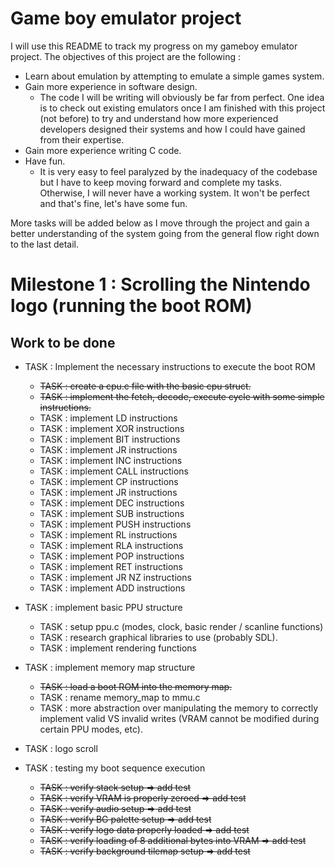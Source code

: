 # Game boy emulator project

I will use this README to track my progress on my gameboy emulator project. The objectives of this project are the following :
- Learn about emulation by attempting to emulate a simple games system.
- Gain more experience in software design.
	- The code I will be writing will obviously be far from perfect. One idea is to check out existing emulators once I am finished with this project (not before) to try and understand how more experienced developers designed their systems and how I could have gained from their expertise.
- Gain more experience writing C code.
- Have fun.
	- It is very easy to feel paralyzed by the inadequacy of the codebase but I have to keep moving forward and complete my tasks. Otherwise, I will never have a working system. It won't be perfect and that's fine, let's have some fun.

More tasks will be added below as I move through the project and gain a better understanding of the system going from the general flow right down to the last detail.

# Milestone 1 : Scrolling the Nintendo logo (running the boot ROM)

## Work to be done

- TASK : Implement the necessary instructions to execute the boot ROM

	- ~~TASK : create a cpu.c file with the basic cpu struct.~~
	- ~~TASK : implement the fetch, decode, execute cycle with some simple instructions.~~
	- TASK : implement LD instructions
	- TASK : implement XOR instructions
	- TASK : implement BIT instructions
	- TASK : implement JR instructions
	- TASK : implement INC instructions
	- TASK : implement CALL instructions
	- TASK : implement CP instructions
	- TASK : implement JR instructions
	- TASK : implement DEC instructions
	- TASK : implement SUB instructions
	- TASK : implement PUSH instructions
	- TASK : implement RL instructions
	- TASK : implement RLA instructions
	- TASK : implement POP instructions
	- TASK : implement RET instructions
	- TASK : implement JR NZ instructions
	- TASK : implement ADD instructions

- TASK : implement basic PPU structure
	- TASK : setup ppu.c (modes, clock, basic render / scanline functions)
	- TASK : research graphical libraries to use (probably SDL).
	- TASK : implement rendering functions

- TASK : implement memory map structure
	- ~~TASK : load a boot ROM into the memory map.~~
	- TASK : rename memory_map to mmu.c
	- TASK : more abstraction over manipulating the memory to correctly implement valid VS invalid writes (VRAM cannot be modified during certain PPU modes, etc).

- TASK : logo scroll

- TASK : testing my boot sequence execution
	- ~~TASK : verify stack setup => add test~~
	- ~~TASK : verify VRAM is properly zeroed => add test~~
	- ~~TASK : verify audio setup => add test~~
	- ~~TASK : verify BG palette setup => add test~~
	- ~~TASK : verify logo data properly loaded => add test~~
	- ~~TASK : verify loading of 8 additional bytes into VRAM => add test~~
	- ~~TASK : verify background tilemap setup => add test~~